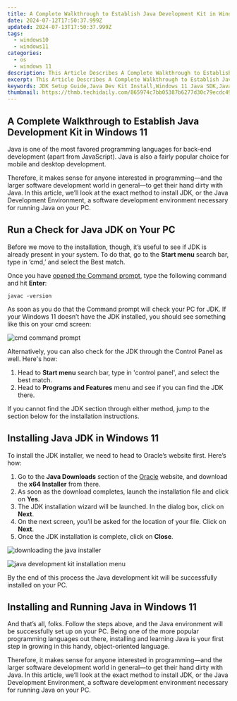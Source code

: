 ```yaml
---
title: A Complete Walkthrough to Establish Java Development Kit in Windows 11
date: 2024-07-12T17:50:37.999Z
updated: 2024-07-13T17:50:37.999Z
tags:
  - windows10
  - windows11
categories:
  - os
  - windows 11
description: This Article Describes A Complete Walkthrough to Establish Java Development Kit in Windows 11
excerpt: This Article Describes A Complete Walkthrough to Establish Java Development Kit in Windows 11
keywords: JDK Setup Guide,Java Dev Kit Install,Windows 11 Java SDK,Java Developer Kit Windows,Java SDK Configuration,Setting Up Java on WIndows,Java Development in Windows 11
thumbnail: https://thmb.techidaily.com/865974c7bb05387b6277d30c79ecdc49aad19ee23c97d33e5069a1776373f52c.jpg
---
```


## A Complete Walkthrough to Establish Java Development Kit in Windows 11

 Java is one of the most favored programming languages for back-end development (apart from JavaScript). Java is also a fairly popular choice for mobile and desktop development.

 Therefore, it makes sense for anyone interested in programming—and the larger software development world in general—to get their hand dirty with Java. In this article, we’ll look at the exact method to install JDK, or the Java Development Environment, a software development environment necessary for running Java on your PC.

## Run a Check for Java JDK on Your PC

 Before we move to the installation, though, it’s useful to see if JDK is already present in your system. To do that, go to the **Start menu** search bar, type in ‘cmd,’ and select the Best match.

 Once you have [opened the Command prompt](https://www.makeuseof.com/run-command-prompt-commands-desktop-shortcut/), type the following command and hit **Enter**:

`javac -version`

 As soon as you do that the Command prompt will check your PC for JDK. If your Windows 11 doesn’t have the JDK installed, you should see something like this on your cmd screen:

![cmd command prompt](https://static1.makeuseofimages.com/wordpress/wp-content/uploads/2023/10/cmd-command-prompt.jpg)

 Alternatively, you can also check for the JDK through the Control Panel as well. Here's how:

1. Head to **Start menu** search bar, type in 'control panel', and select the best match.
2. Head to **Programs and Features** menu and see if you can find the JDK there.

 If you cannot find the JDK section through either method, jump to the section below for the installation instructions.

## Installing Java JDK in Windows 11

 To install the JDK installer, we need to head to Oracle’s website first. Here’s how:

1. Go to the **Java Downloads** section of the [Oracle](https://www.oracle.com/java/technologies/downloads/#jdk17-windows) website, and download the **x64 Installer** from there.
2. As soon as the download completes, launch the installation file and click on **Yes**.
3. The JDK installation wizard will be launched. In the dialog box, click on **Next**.
4. On the next screen, you’ll be asked for the location of your file. Click on **Next**.
5. Once the JDK installation is complete, click on **Close**.

![downloading the java installer](https://static1.makeuseofimages.com/wordpress/wp-content/uploads/2022/01/downloading-the-java-installer.jpg)

![java development kit installation menu](https://static1.makeuseofimages.com/wordpress/wp-content/uploads/2022/01/java-development-kit-installation-menu.JPG)

 By the end of this process the Java development kit will be successfully installed on your PC.

## Installing and Running Java in Windows 11

 And that’s all, folks. Follow the steps above, and the Java environment will be successfully set up on your PC. Being one of the more popular programming languages out there, installing and learning Java is your first step in growing in this handy, object-oriented language.

 Therefore, it makes sense for anyone interested in programming—and the larger software development world in general—to get their hand dirty with Java. In this article, we’ll look at the exact method to install JDK, or the Java Development Environment, a software development environment necessary for running Java on your PC.



<ins class="adsbygoogle"
      style="display:block"
      data-ad-client="ca-pub-7571918770474297"
      data-ad-slot="8358498916"
      data-ad-format="auto"
      data-full-width-responsive="true"></ins>

